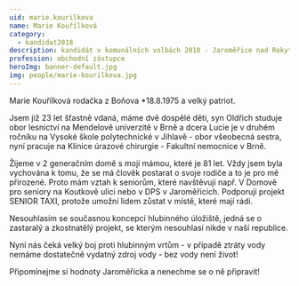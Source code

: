 ```yaml
---
uid: marie.kourilkova
name: Marie Kouřílková
category:
  - kandidat2018
description: kandidát v komunálních volbách 2018 - Jaroměřice nad Rokytnou
profession: obchodní zástupce
heroImg: banner-default.jpg
img: people/marie-kourilkova.jpg
---
```


Marie Kouřílková rodačka z Boňova  *18.8.1975 a velký patriot.

Jsem již 23 let šťastně vdaná, máme dvě dospělé děti, syn Oldřich studuje obor lesnictví na Mendelově univerzitě v Brně a dcera Lucie je v druhém ročníku na Vysoké škole polytechnické v Jihlavě - obor všeobecná sestra, nyní pracuje na Klinice úrazové chirurgie - Fakultní nemocnice v Brně.

Žijeme v 2 generačním domě s mojí mámou, které je 81 let. Vždy jsem byla vychována k tomu, že se má člověk postarat o svoje rodiče a to je pro mě přirozené. Proto mám vztah k seniorům, které navštěvuji např. V Domově pro seniory na Koutkově ulici nebo v DPS v Jaroměřicích. Podporuji projekt SENIOR TAXI, protože umožní lidem zůstat v místě, které mají rádi.

Nesouhlasím se současnou koncepcí hlubinného úložiště, jedná se o zastaralý a zkostnatělý projekt, se kterým nesouhlasí nikde v naší republice.

Nyní nás čeká velký boj proti hlubinným vrtům - v případě ztráty vody nemáme dostatečně vydatný zdroj vody - bez vody není život!

Připomínejme si hodnoty Jaroměřicka a nenechme se o ně připravit!
